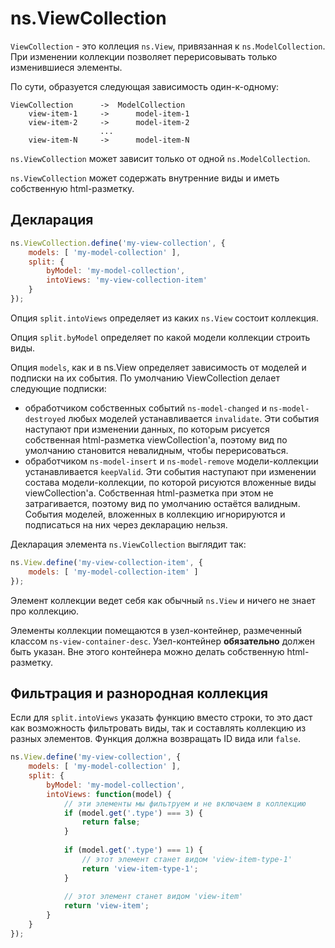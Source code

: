# ns.ViewCollection

`ViewCollection` - это коллеция `ns.View`, привязанная к `ns.ModelCollection`.
При изменении коллекции позволяет перерисовывать только изменившиеся элементы.

По сути, образуется следующая зависимость один-к-одному:
```
ViewCollection      ->  ModelCollection
    view-item-1     ->      model-item-1
    view-item-2     ->      model-item-2
                    ...
    view-item-N     ->      model-item-N
```

`ns.ViewCollection` может зависит только от одной `ns.ModelCollection`.

`ns.ViewCollection` может содержать внутренние виды и иметь собственную html-разметку.

## Декларация

```js
ns.ViewCollection.define('my-view-collection', {
    models: [ 'my-model-collection' ],
    split: {
        byModel: 'my-model-collection',
        intoViews: 'my-view-collection-item'
    }
});
```

Опция `split.intoViews` определяет из каких `ns.View` состоит коллекция.

Опция `split.byModel` определяет по какой модели коллекции строить виды.

Опция `models`, как и в ns.View определяет зависимость от моделей и подписки на их события.
По умолчанию ViewCollection делает следующие подписки:

 - обработчиком собственных событий `ns-model-changed` и `ns-model-destroyed` любых моделей устанавливается `invalidate`. Эти события наступают при изменении данных, по которым рисуется собственная html-разметка viewCollection'а, поэтому вид по умолчанию становится невалидным, чтобы перерисоваться.
 - обработчиком `ns-model-insert` и `ns-model-remove` модели-коллекции устанавливается `keepValid`. Эти события наступают при изменении состава модели-коллекции, по которой рисуются вложенные виды viewCollection'а. Собственная html-разметка при этом не затрагивается, поэтому вид по умолчанию остаётся валидным.
События моделей, вложенных в коллекцию игнорируются и подписаться на них через декларацию нельзя.


Декларация элемента `ns.ViewCollection` выглядит так:
```js
ns.View.define('my-view-collection-item', {
    models: [ 'my-model-collection-item' ]
});
```
Элемент коллекции ведет себя как обычный `ns.View` и ничего не знает про коллекцию.

Элементы коллекции помещаются в узел-контейнер, размеченный классом `ns-view-container-desc`.
Узел-контейнер **обязательно** должен быть указан. Вне этого контейнера можно делать собcтвенную html-разметку.

## Фильтрация и разнородная коллекция
Если для `split.intoViews` указать функцию вместо строки, то это даст как возможность фильтровать виды, так и составлять коллекцию из разных элементов.
Функция должна возвращать ID вида или `false`.

```js
ns.View.define('my-view-collection', {
    models: [ 'my-model-collection' ],
    split: {
        byModel: 'my-model-collection',
        intoViews: function(model) {
            // эти элементы мы фильтруем и не включаем в коллекцию
            if (model.get('.type') === 3) {
                return false;
            }
            
            if (model.get('.type') === 1) {
                // этот элемент станет видом 'view-item-type-1'
                return 'view-item-type-1';
            }
            
            // этот элемент станет видом 'view-item'
            return 'view-item';
        }
    }
});
```
